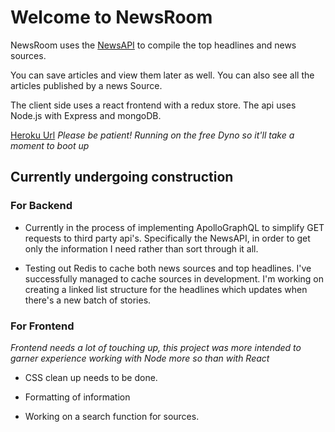 # Welcome to NewsRoom

NewsRoom uses the [NewsAPI](NewsAPI.org) to compile the top headlines and news sources.

You can save articles and view them later as well. You can also see all the articles published by a news Source.

The client side uses a react frontend with a redux store.
The api uses Node.js with Express and mongoDB.

[Heroku Url](https://protected-bayou-40913.herokuapp.com/)
*Please be patient! Running on the free Dyno so it'll take a moment to boot up*


## Currently undergoing construction

### For Backend

* Currently in the process of implementing ApolloGraphQL to simplify GET requests to third party api's. Specifically the NewsAPI, in order to get only the information I need rather than sort through it all.

* Testing out Redis to cache both news sources and top headlines. I've successfully managed to cache sources in development. I'm working on creating a linked list structure for the headlines which updates when there's a new batch of stories.

### For Frontend

*Frontend needs a lot of touching up, this project was more intended to garner experience working with Node more so than with React*

* CSS clean up needs to be done.

* Formatting of information

* Working on a search function for sources.
